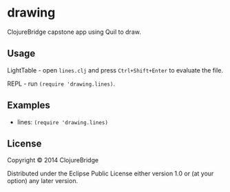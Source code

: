 # drawing 

ClojureBridge capstone app using Quil to draw.

## Usage

LightTable - open `lines.clj` and press `Ctrl+Shift+Enter` to evaluate the file.

REPL - run `(require 'drawing.lines)`.

## Examples

- lines: `(require 'drawing.lines)`

## License

Copyright © 2014 ClojureBridge

Distributed under the Eclipse Public License either version 1.0 or (at
your option) any later version.
